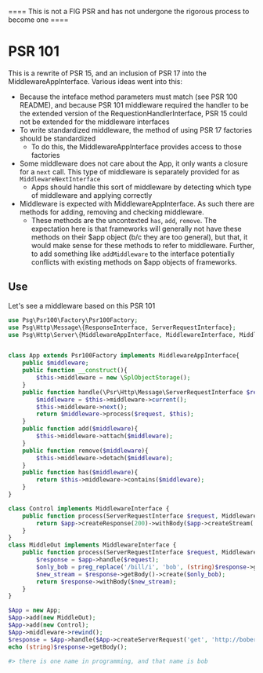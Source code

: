 ==== This is not a FIG PSR and has not undergone the rigorous process to become one ====

# PSR 101

This is a rewrite of PSR 15, and an inclusion of PSR 17 into the MiddlewareAppInterface.  Various ideas went into this:

-	Because the inteface method parameters must match (see PSR 100 README), and because PSR 101 middleware required the handler to be the extended version of the RequestionHandlerInterface, PSR 15 could not be extended for the middleware interfaces
-	To write standardized middleware, the method of using PSR 17 factories should be standardized
	-	To do this, the MiddlewareAppInterface provides access to those factories
-	Some middleware does not care about the App, it only wants a closure for a `next` call.  This type of middleware is separately provided for as `MiddlewareNextInterface`
	-	Apps should handle this sort of middleware by detecting which type of middleware and applying correctly
-	Middleware is expected with MiddlewareAppInterface.  As such there are methods for adding, removing and checking middleware.
	-	These methods are the uncontexted `has`, `add`, `remove`.  The expectation here is that frameworks will generally not have these methods on their $app object (b/c they are too general), but that, it would make sense for these methods to refer to middleware.  Further, to add something like `addMiddleware` to the interface potentially conflicts with existing methods on $app objects of frameworks.



## Use
Let's see a middleware based on this PSR 101

```php
use Psg\Psr100\Factory\Psr100Factory;
use Psg\Http\Message\{ResponseInterface, ServerRequestInterface};
use Psg\Http\Server\{MiddlewareAppInterface, MiddlewareInterface, MiddlewareNextInterface};


class App extends Psr100Factory implements MiddlewareAppInterface{
	public $middleware;
	public function __construct(){
		$this->middleware = new \SplObjectStorage();
	}
	public function handle(\Psr\Http\Message\ServerRequestInterface $request): ResponseInterface {
		$middleware = $this->middleware->current();
		$this->middleware->next();
		return $middleware->process($request, $this);
	}
	public function add($middleware){
		$this->middleware->attach($middleware);
	}
	public function remove($middleware){
		$this->middleware->detach($middleware);
	}
	public function has($middleware){
		return $this->middleware->contains($middleware);
	}
}

class Control implements MiddlewareInterface {
	public function process(ServerRequestInterface $request, MiddlewareAppInterface $app): ResponseInterface {
		return $app->createResponse(200)->withBody($app->createStream('there is one name in programming, and that name is bill'));
	}
}
class MiddleOut implements MiddlewareInterface {
	public function process(ServerRequestInterface $request, MiddlewareAppInterface $app): ResponseInterface {
		$response = $app->handle($request);
		$only_bob = preg_replace('/bill/i', 'bob', (string)$response->getbody());
		$new_stream = $response->getBody()->create($only_bob);
		return $response->withBody($new_stream);
	}
}

$App = new App;
$App->add(new MiddleOut);
$App->add(new Control);
$App->middleware->rewind();
$response = $App->handle($App->createServerRequest('get', 'http://bobery.com/'));
echo (string)$response->getBody();

#> there is one name in programming, and that name is bob

```